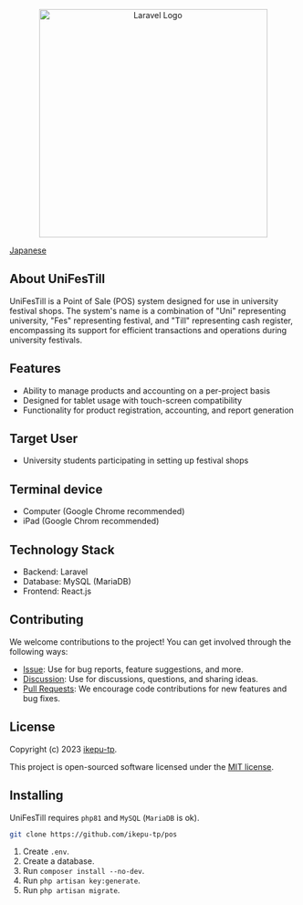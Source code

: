 <p align="center">
<img src="./storage/app/public/logo.png" width="400" alt="Laravel Logo"></p>

[Japanese](./README-ja.md)

## About UniFesTill

UniFesTill is a Point of Sale (POS) system designed for use in university festival shops.
The system's name is a combination of "Uni" representing university, "Fes" representing festival, and "Till" representing cash register, encompassing its support for efficient transactions and operations during university festivals.

## Features

- Ability to manage products and accounting on a per-project basis
- Designed for tablet usage with touch-screen compatibility
- Functionality for product registration, accounting, and report generation

## Target User

- University students participating in setting up festival shops

## Terminal device

- Computer (Google Chrome recommended)
- iPad (Google Chrom recommended)

## Technology Stack

- Backend: Laravel
- Database: MySQL (MariaDB)
- Frontend: React.js

## Contributing

We welcome contributions to the project! You can get involved through the following ways:

- [Issue](https://github.com/ikepu-tp/unifestill/issues): Use for bug reports, feature suggestions, and more.
- [Discussion](https://github.com/ikepu-tp/unifestill/discussions): Use for discussions, questions, and sharing ideas.
- [Pull Requests](https://github.com/ikepu-tp/unifestill/pulls): We encourage code contributions for new features and bug fixes.

## License

Copyright (c) 2023 [ikepu-tp](https://github.com/ikepu-tp).

This project is open-sourced software licensed under the [MIT license](https://opensource.org/licenses/MIT).

## Installing

UniFesTill requires `php81` and `MySQL` (`MariaDB` is ok).

```bash
git clone https://github.com/ikepu-tp/pos
```

1. Create `.env`.
2. Create a database.
3. Run `composer install --no-dev`.
4. Run `php artisan key:generate`.
5. Run `php artisan migrate`.
